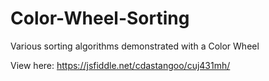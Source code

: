 # Color-Wheel-Sorting
Various sorting algorithms demonstrated with a Color Wheel

View here: https://jsfiddle.net/cdastangoo/cuj431mh/
